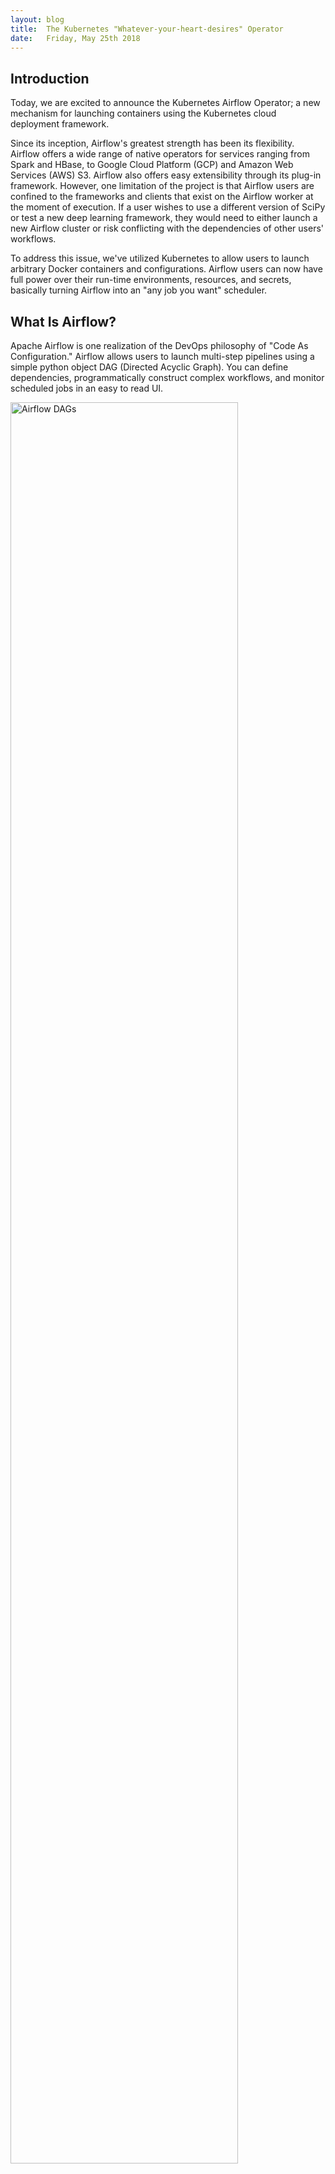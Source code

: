```yaml
---
layout: blog
title:  The Kubernetes "Whatever-your-heart-desires" Operator
date:   Friday, May 25th 2018
---
```


## Introduction

Today, we are excited to announce the Kubernetes Airflow Operator; a new mechanism for launching containers using the Kubernetes cloud deployment framework. 

Since its inception, Airflow's greatest strength has been its flexibility. Airflow offers a wide range of native operators for services ranging from Spark and HBase, to Google Cloud Platform (GCP) and Amazon Web Services (AWS) S3. Airflow also offers easy extensibility through its plug-in framework. However, one limitation of the project is that Airflow users are confined to the frameworks and clients that exist on the Airflow worker at the moment of execution. If a user wishes to use a different version of SciPy or test a new deep learning framework, they would need to either launch a new Airflow cluster or risk conflicting with the dependencies of other users' workflows. 

To address this issue, we've utilized Kubernetes to allow users to launch arbitrary Docker containers and configurations. Airflow users can now have full power over their run-time environments, resources, and secrets, basically turning Airflow into an "any job you want" scheduler.

## What Is Airflow?

Apache Airflow is one realization of the DevOps philosophy of "Code As Configuration." Airflow allows users to launch multi-step pipelines using a simple python object DAG (Directed Acyclic Graph). You can define dependencies, programmatically construct complex workflows, and monitor scheduled jobs in an easy to read UI.

<img src="/images/blog/2018-05-25-Airflow-Kubernetes-Operator/2018-05-25-airflow_dags.png" width="85%" alt="Airflow DAGs" />
<img src="/images/blog/2018-05-25-Airflow-Kubernetes-Operator/2018-05-25-airflow.png" width="85%" alt="Airflow UI" />

 Airflow comes with built-in operators for frameworks like Apache Spark, BigQuery, Hive, and EMR. It also offers a Plugins entrypoint that allows DevOps engineers to develop their own connectors.
 
## What is Kubernetes?

Before we go any further, let's take a moment for a quick overview of Kubernetes. [Kubernetes](https://kubernetes.io/) is an open-source container deployment engine released by Google and open sourced under the Apache 2.0 licence. Based on Google's [Borg](http://blog.kubernetes.io/2015/04/borg-predecessor-to-kubernetes.html), Kubernetes allows for easy deployment of images using a highly flexible API. Using Kubernetes, you can [deploy Spark jobs](https://github.com/apache-spark-on-k8s/spark), launch end-to-end applications, or create multi-framework ETL pipelines using YAML, JSON, Python, Golang, or Java bindings. The Kubernetes API's programatic launching of containers seemed a perfect marriage with Airflow's "code as configuration" philosophy.


## The Kubernetes Operator

As DevOps pioneers, Airflow users are always looking for ways to make deployments and ETL pipelines simpler to manage. Any opportunity to decouple our pipeline steps, while increasing monitoring, can reduce future outages and fire-fights. The following is a list of benefits the Kubernetes Airflow Operator has in reducing an engineer's footprint

 * **Increased flexibility for deployments:**  
Airflow's plugin API has always offered a significant boon to engineers wishing to test new functionalities within their DAGs. On the downside, whenever a developer wanted to create a new operator, they had to develop an entirely new plugin. Now, any task that can be run within a Docker container is accessible through the exact same operator, with no extra Airflow code to maintain.

 * **Flexibility of configurations and dependencies:** 
For operators that are run within static Airflow workers, dependency management can become quite difficult. If a developer wants to run one task that requires [SciPy](https://www.scipy.org) and another that requires [NumPy](http://www.numpy.org), the developer would have to either maintain both dependencies within all Airflow workers or offload the task to an external machine (which can cause bugs if that external machine changes in an untracked manner). Custom docker images allow users to ensure that the tasks environment, configuration, and dependencies are completely idempotent.  

 * **Usage of kubernetes secrets for added security:** 
Handling sensitive data is a core responsibility of any DevOps engineer. At every opportunity, Airflow users want to isolate any API keys, database passwords, and login credentials on a strict need-to-know basis. With the Kubernetes operator, users can utilize the Kubernetes Vault technology to store all sensitive data. This means that the Airflow workers will never have access to this information, and can simply request that pods be built with only the secrets they need.


# Architecture

<img src="/images/blog/2018-05-25-Airflow-Kubernetes-Operator/2018-05-25-airflow-architecture.png" width="85%" alt="Airflow Architecture" />

The Kubernetes Operator uses the [Kubernetes Python Client](https://github.com/kubernetes-client/python) to generate a request that is processed by the APIServer (1). Kubernetes will then launch your pod with whatever specs you've defined (2). Images will be loaded with all the necessary environment variables, secrets and dependencies, enacting a single command. Once the job is launched, the operator only needs to monitor the health of track logs (3). Users will have the choice of gathering logs locally to the scheduler or to any distributed logging service currently in their Kubernetes cluster.

# Using the Kubernetes Operator

## A Basic Example

The following DAG is probably the simplest example we could write to show how the Kubernetes Operator works. This DAG creates two pods on Kubernetes: a Linux distro with Python and a base Ubuntu distro without it. The Python pod will run the Python request correctly, while the one without Python will report a failure to the user. If the Operator is working correctly, the `passing-task` pod should complete, while the `failing-task` pod returns a failure to the Airflow webserver.



```python
from airflow import DAG
from datetime import datetime, timedelta
from airflow.contrib.operators.kubernetes_pod_operator import KubernetesPodOperator
from airflow.operators.dummy_operator import DummyOperator


default_args = {
    'owner': 'airflow',
    'depends_on_past': False,
    'start_date': datetime.utcnow(),
    'email': ['airflow@example.com'],
    'email_on_failure': False,
    'email_on_retry': False,
    'retries': 1,
    'retry_delay': timedelta(minutes=5)
}

dag = DAG(
    'kubernetes_sample', default_args=default_args, schedule_interval=timedelta(minutes=10))


start = DummyOperator(task_id='run_this_first', dag=dag)

passing = KubernetesPodOperator(namespace='default',
                          image="python:3.6",
                          cmds=["python","-c"],
                          arguments=["print('hello world')"],
                          labels={"foo": "bar"},
                          name="passing-test",
                          task_id="passing-task",
                          get_logs=True,
                          dag=dag
                          )

failing = KubernetesPodOperator(namespace='default',
                          image="ubuntu:1604",
                          cmds=["python","-c"],
                          arguments=["print('hello world')"],
                          labels={"foo": "bar"},
                          name="fail",
                          task_id="failing-task",
                          get_logs=True,
                          dag=dag
                          )

passing.set_upstream(start)
failing.set_upstream(start)
```
<img src="/images/blog/2018-05-25-Airflow-Kubernetes-Operator/2018-05-25-basic-dag-run.png" width="85%" alt="Basic DAG Run" />

## But how does this relate to my workflow?

While this example only uses basic images, the magic of Docker is that this same DAG will work for any image/command pairing you want. The following is a recommended CI/CD pipeline to run production-ready code on an Airflow DAG.

### 1: PR in github
Use Travis or Jenkins to run unit and integration tests, bribe your favorite team-mate into PR'ing your code, and merge to the master branch to trigger an automated CI build.

### 2: CI/CD via Jenkins -> Docker Image

There are a multitude on articles on [generating Docker files within a Jenkins build](https://getintodevops.com/blog/building-your-first-docker-image-with-jenkins-2-guide-for-developers). It's a good rule of thumb that you should never use a user-generated Docker image in a production build. By reserving release tags to the Jenkins user, you can ensure that malicious or untested code will never be run by your production Airflow instances.

### 3: Airflow launches task 

Finally, update your DAGs to reflect the new release version and you should be ready to go!

```python
production_task = KubernetesPodOperator(namespace='default',
                          # image="my-production-job:release-1.0.1", <-- old release
                          image="my-production-job:release-1.0.2",
                          cmds=["python","-c"],
                          arguments=["print('hello world')"],
                          name="fail",
                          task_id="failing-task",
                          get_logs=True,
                          dag=dag
                          )
```
                          
                          
# So when will I be able to use this?

The Kubernetes Operator and Kubernetes Executor (article to come) have both been merged into the [1.10 release branch of Airflow](https://github.com/apache/incubator-airflow/tree/v1-10-test) (the executor in experimental mode). While this branch is still in the early stages, we hope to see it released for wide release in the next few months.

For those interested in getting involved with this effort, Apache Airflow has an extremely active mailing list at dev@airflow.apache.org. On the kubernetes side, discussions about Airflow on k8s (as well as Spark, HDFS, and other big data technologies) take plase on the #SIG-BIG-DATA channel on https://kubernetes.slack.com.
